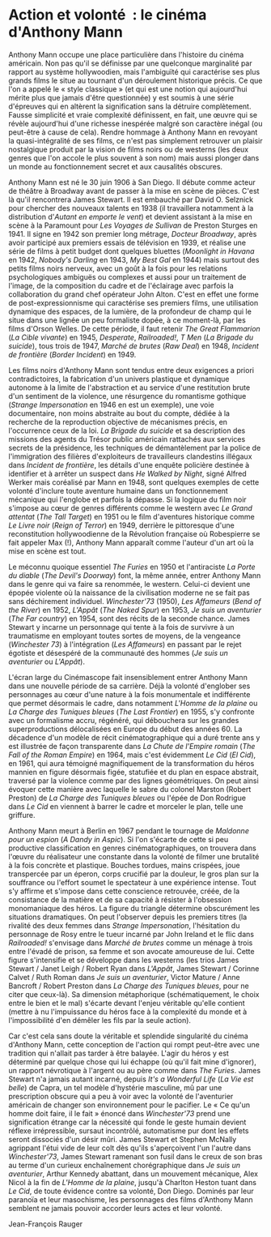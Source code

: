 # Action et volonté &nbsp;: le cinéma d'Anthony Mann

Anthony Mann occupe une place particulière dans l'histoire du cinéma américain. Non pas qu'il se définisse par une quelconque marginalité par rapport au système hollywoodien, mais l'ambiguïté qui caractérise ses plus grands films le situe au tournant d'un déroulement historique précis. Ce que l'on a appelé le «&nbsp;style classique&nbsp;» (et qui est une notion qui aujourd'hui mérite plus que jamais d'être questionnée) y est soumis à une série d'épreuves qui en altèrent la signification sans la détruire complètement. Fausse simplicité et vraie complexité définissent, en fait, une œuvre qui se révèle aujourd'hui d'une richesse inespérée malgré son caractère inégal (ou peut-être à cause de cela).  Rendre hommage à Anthony Mann en revoyant la quasi-intégralité de ses films, ce n'est pas simplement retrouver un plaisir nostalgique produit par la vision de films noirs ou de westerns (les deux genres que l'on accole le plus souvent à son nom) mais aussi plonger dans un monde au fonctionnement secret et aux causalités obscures.

Anthony Mann est né le 30 juin 1906 à San Diego. Il débute comme acteur de théâtre à Broadway avant de passer à la mise en scène de pièces. C'est là qu'il rencontrera James Stewart. Il est embauché par David O. Selznick pour chercher des nouveaux talents en 1938 (il travaillera notamment à la distribution d'*Autant en emporte le vent*) et devient assistant à la mise en scène à la Paramount pour *Les Voyages de Sullivan* de Preston Sturges en 1941. Il signe en 1942 son premier long métrage, *Docteur Broadway*, après avoir participé aux premiers essais de télévision en 1939, et réalise une série de films à petit budget dont quelques bluettes (*Moonlight in Havana* en 1942, *Nobody's Darling* en 1943, *My Best Gal* en 1944) mais surtout des petits films noirs nerveux, avec un goût à la fois pour les relations psychologiques ambiguës ou complexes et aussi pour un traitement de l'image, de la composition du cadre et de l'éclairage avec parfois la collaboration du grand chef opérateur John Alton. C'est en effet une forme de post-expressionnisme qui caractérise ses premiers films, une utilisation dynamique des espaces, de la lumière, de la profondeur de champ qui le situe dans une lignée un peu formaliste dopée, à ce moment-là, par les films d'Orson Welles. De cette période, il faut retenir *The Great Flammarion* (*La Cible vivante*) en 1945, *Desperate*, *Railroaded!*, *T Men* (*La Brigade du suicide*), tous trois de 1947, *Marché de brutes* (*Raw Deal*) en 1948, *Incident de frontière* (*Border Incident*) en 1949. 

Les films noirs d'Anthony Mann sont tendus entre deux exigences a priori contradictoires, la fabrication d'un univers plastique et dynamique autonome à la limite de l'abstraction et au service d'une restitution brute d'un sentiment de la violence, une résurgence du romantisme gothique (*Strange Impersonation* en 1946 en est un exemple), une voie documentaire, non moins abstraite au bout du compte, dédiée à la recherche de la reproduction objective de mécanismes précis, en l'occurrence ceux de la loi. *La Brigade du suicide* et sa description des missions des agents du Trésor public américain rattachés aux services secrets de la présidence, les techniques de démantèlement par la police de l'immigration des filières d'exploiteurs de travailleurs clandestins illégaux dans *Incident de frontière*, les détails d'une enquête policière destinée à identifier et à arrêter un suspect dans *He Walked by Night*, signé Alfred Werker mais coréalisé par Mann en 1948, sont quelques exemples de cette volonté d'inclure toute aventure humaine dans un fonctionnement mécanique qui l'englobe et parfois la dépasse. Si la logique du film noir s'impose au cœur de genres différents comme le western avec *Le Grand attentat* (*The Tall Target*) en 1951 ou le film d'aventures historique comme *Le Livre noir* (*Reign of Terror*) en 1949, derrière le pittoresque d'une reconstitution hollywoodienne de la Révolution française où Robespierre se fait appeler Max (!), Anthony Mann apparaît comme l'auteur d'un art où la mise en scène est tout. 

Le méconnu quoique essentiel *The Furies* en 1950 et l'antiraciste *La Porte du diable* (*The Devil's Doorway*) font, la même année, entrer Anthony Mann dans le genre qui va faire sa renommée, le western. Celui-ci devient une épopée violente où la naissance de la civilisation moderne ne se fait pas sans déchirement individuel. *Winchester'73* (1950), *Les Affameurs* (*Bend of the River*) en 1952, *L'Appât* (*The Naked Spur*) en 1953, *Je suis un aventurier* (*The Far country*) en 1954, sont des récits de la seconde chance. James Stewart y incarne un personnage qui tente à la fois de survivre à un traumatisme en employant toutes sortes de moyens, de la vengeance (*Winchester 73*) à l'intégration (*Les Affameurs*) en passant par le rejet égotiste et désespéré de la communauté des hommes (*Je suis un aventurier* ou *L'Appât*).

L'écran large du Cinémascope fait insensiblement entrer Anthony Mann dans une nouvelle période de sa carrière. Déjà la volonté d'englober ses personnages au cœur d'une nature à la fois monumentale et indifférente que permet désormais le cadre, dans notamment *L'Homme de la plaine* ou *La Charge des Tuniques bleues* (*The Last Frontier*) en 1955, s'y confronte avec un formalisme accru, régénéré, qui débouchera sur les grandes superproductions délocalisées en Europe du début des années 60. La décadence d'un modèle de récit cinématographique qui a duré trente ans y est illustrée de façon transparente dans *La Chute de l'Empire romain* (*The Fall of the Roman Empire*) en 1964, mais c'est évidemment *Le Cid* (*El Cid*), en 1961, qui aura témoigné magnifiquement de la transformation du héros mannien en figure désormais figée, statufiée et du plan en espace abstrait, traversé par la violence comme par des lignes géométriques. On peut ainsi évoquer cette manière avec laquelle le sabre du colonel Marston (Robert Preston) de *La Charge des Tuniques bleues* ou l'épée de Don Rodrigue dans *Le Cid* en viennent à barrer le cadre et morceler le plan, telle une griffure.

Anthony Mann meurt à Berlin en 1967 pendant le tournage de *Maldonne pour un espion* (*A Dandy in Aspic*). Si l'on s'écarte de cette si peu productive classification en genres cinématographiques, on trouvera dans l'œuvre du réalisateur une constante dans la volonté de filmer une brutalité à la fois concrète et plastique. Bouches tordues, mains crispées, joue transpercée par un éperon, corps crucifié par la douleur, le gros plan sur la souffrance ou l'effort soumet le spectateur à une expérience intense. Tout s'y affirme et s'impose dans cette conscience retrouvée, créée, de la consistance de la matière et de sa capacité à résister à l'obsession monomaniaque des héros. La figure du triangle détermine obscurément les situations dramatiques. On peut l'observer depuis les premiers titres (la rivalité des deux femmes dans *Strange Impersonation*, l'hésitation du personnage de Rosy entre le tueur incarné par John Ireland et le flic dans *Railroaded!* s'envisage dans *Marché de brutes* comme un ménage à trois entre l'évadé de prison, sa femme et son avocate amoureuse de lui. Cette figure s'intensifie et se développe dans les westerns (les trios James Stewart / Janet Leigh / Robert Ryan dans *L'Appât*, James Stewart / Corinne Calvet / Ruth Roman dans *Je suis un aventurier*, Victor Mature / Anne Bancroft / Robert Preston dans *La Charge des Tuniques bleues*, pour ne citer que ceux-là). Sa dimension métaphorique (schématiquement, le choix entre le bien et le mal) s'écarte devant l'enjeu véritable qu'elle contient (mettre à nu l'impuissance du héros face à la complexité du monde et à l'impossibilité d'en démêler les fils par la seule action). 

Car c'est cela sans doute la véritable et splendide singularité du cinéma d'Anthony Mann, cette conception de l'action qui rompt peut-être avec une tradition qui n'allait pas tarder à être balayée. L'agir du héros y est déterminé par quelque chose qui lui échappe (où qu'il fait mine d'ignorer), un rapport névrotique à l'argent ou au père comme dans *The Furies*. James Stewart n'a jamais autant incarné, depuis *It's a Wonderful Life* (*La Vie est belle*) de Capra, un tel modèle d'hystérie masculine, mû par une prescription obscure qui a peu à voir avec la volonté de l'aventurier américain de changer son environnement pour le pacifier. Le «&nbsp;Ce qu'un homme doit faire, il le fait&nbsp;» énoncé dans *Winchester'73* prend une signification étrange car la nécessité qui fonde le geste humain devient réflexe irrépressible, sursaut incontrôlé, automatisme pur dont les effets seront dissociés d'un désir mûri. James Stewart et Stephen McNally agrippant l'étui vide de leur colt dès qu'ils s'aperçoivent l'un l'autre dans *Winchester'73*, James Stewart ramenant son fusil dans le creux de son bras au terme d'un curieux enchaînement chorégraphique dans *Je suis un aventurier*, Arthur Kennedy abattant, dans un mouvement mécanique, Alex Nicol à la fin de *L'Homme de la plaine*, jusqu'à Charlton Heston tuant dans *Le Cid*, de toute évidence contre sa volonté, Don Diego. Dominés par leur paranoïa et leur masochisme, les personnages des films d'Anthony Mann semblent ne jamais pouvoir accorder leurs actes et leur volonté.

Jean-François Rauger